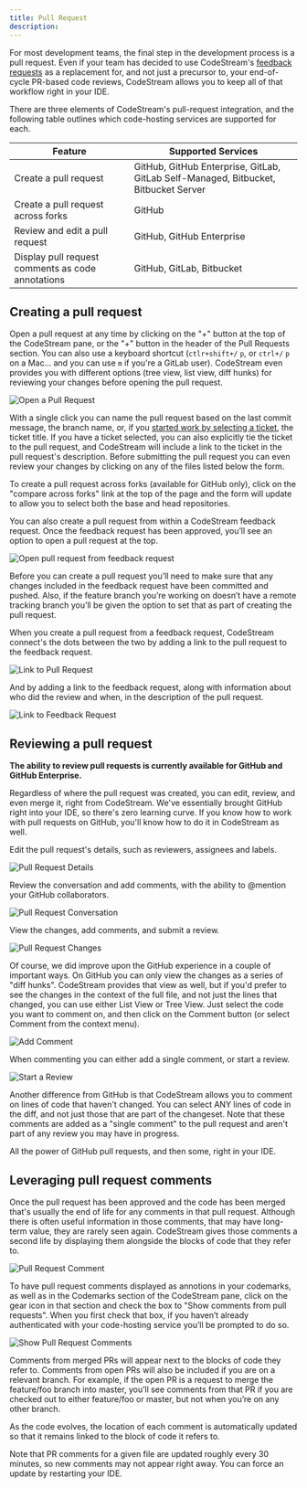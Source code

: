 ```yaml
---
title: Pull Request
description: 
---
```


For most development teams, the final step in the development process is a pull
request. Even if your team has decided to use CodeStream's [feedback
requests](feedback-requests) as a replacement for, and not just a precursor to,
your end-of-cycle PR-based code reviews, CodeStream allows you to keep all of
that workflow right in your IDE.

There are three elements of CodeStream's pull-request integration, and the
following table outlines which code-hosting services are supported for each.

Feature|Supported Services
-------------|-------
Create a pull request|GitHub, GitHub Enterprise, GitLab, GitLab Self-Managed, Bitbucket, Bitbucket Server
Create a pull request across forks|GitHub
Review and edit a pull request|GitHub, GitHub Enterprise
Display pull request comments as code annotations|GitHub, GitLab, Bitbucket

## Creating a pull request

Open a pull request at any time by clicking on the "+" button at the top of the
CodeStream pane, or the "+" button in the header of the Pull Requests
section. You can also use a keyboard shortcut (`ctlr+shift+/` `p`, or `ctrl+/`
`p` on a Mac... and you can use `m` if you're a GitLab user). CodeStream even
provides you with different options (tree view, list view, diff hunks) for
reviewing your changes before opening the pull request.

![Open a Pull Request](../assets/images/OpenPullRequest1.png)

With a single click you can name the pull request based on the last commit
message, the branch name, or, if you [started work by selecting a
ticket](start-work), the ticket title. If you have a ticket selected, you can
also explicitly tie the ticket to the pull request, and CodeStream will include
a link to the ticket in the pull request's description. Before submitting the
pull request you can even review your changes by clicking on any of the files
listed below the form.

To create a pull request across forks (available for GitHub only), click on the
"compare across forks" link at the top of the page and the form will update to
allow you to select both the base and head repositories.

You can also create a pull request from within a CodeStream feedback request.
Once the feedback request has been approved, you’ll see an option to open a pull
request at the top.

![Open pull request from feedback request](../assets/images/OpenPRfromFR.png)

Before you can create a pull request you’ll need to make sure that any changes
included in the feedback request have been committed and pushed. Also, if the
feature branch you’re working on doesn’t have a remote tracking branch you’ll be
given the option to set that as part of creating the pull request.

When you create a pull request from a feedback request, CodeStream connect's the
dots between the two by adding a link to the pull request to the feedback
request.

![Link to Pull Request](../assets/images/LinkToPullRequest.png)

And by adding a link to the feedback request, along with information about who
did the review and when, in the description of the pull request.

![Link to Feedback Request](../assets/images/LinkToFeedbackRequest.png)

## Reviewing a pull request

**The ability to review pull requests is currently available for GitHub and
GitHub Enterprise.**

Regardless of where the pull request was created, you can edit, review, and even
merge it, right from CodeStream. We've essentially brought GitHub right into
your IDE, so there's zero learning curve. If you know how to work with pull
requests on GitHub, you'll know how to do it in CodeStream as well.

Edit the pull request's details, such as reviewers, assignees and labels.

![Pull Request Details](../assets/images/PRDetails-GH.png)

Review the conversation and add comments, with the ability to @mention your
GitHub collaborators. 

![Pull Request Conversation](../assets/images/PRConversation-GH.png)

View the changes, add comments, and submit a review.

![Pull Request Changes](../assets/images/PRChanges-GH.png)

Of course, we did improve upon the GitHub experience in a couple of important
ways. On GitHub you can only view the changes as a series of "diff hunks".
CodeStream provides that view as well, but if you'd prefer to see the changes in
the context of the full file, and not just the lines that changed, you can use
either List View or Tree View. Just select the code you want to comment on, and
then click on the Comment button (or select Comment from the context menu).

![Add Comment](../assets/images/PRComment-GH.png)

When commenting you can either add a single comment, or start a review.

![Start a Review](../assets/images/PRCommentForm-GH.png)

Another difference from GitHub is that CodeStream allows you to comment on lines
of code that haven't changed. You can select ANY lines of code in the diff, and
not just those that are part of the changeset. Note that these comments are
added as a "single comment" to the pull request and aren't part of any review
you may have in progress.

All the power of GitHub pull requests, and then some, right in your IDE.

## Leveraging pull request comments

Once the pull request has been approved and the code has been merged that's
usually the end of life for any comments in that pull request. Although there is
often useful information in those comments, that may have long-term value, they
are rarely seen again. CodeStream gives those comments a second life by
displaying them alongside the blocks of code that they refer to. 

![Pull Request Comment](../assets/images/PRComment-Gutter.png)

To have pull request comments displayed as annotions in your codemarks, as well
as in the Codemarks section of the CodeStream pane, click on the gear icon in
that section and check the box to "Show comments from pull requests". When you
first check that box, if you haven’t already authenticated with your
code-hosting service you’ll be prompted to do so.

![Show Pull Request Comments](../assets/images/CodemarksSection-Settings.png)

Comments from merged PRs will appear next to the blocks of code they refer to.
Comments from open PRs will also be included if you are on a relevant branch.
For example, if the open PR is a request to merge the feature/foo branch into
master, you’ll see comments from that PR if you are checked out to either
feature/foo or master, but not when you’re on any other branch.

As the code evolves, the location of each comment is automatically updated so
that it remains linked to the block of code it refers to.

Note that PR comments for a given file are updated roughly every 30 minutes, so
new comments may not appear right away. You can force an update by restarting
your IDE.